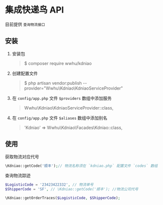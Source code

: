 # 集成快递鸟 API

目前提供 `查询物流接口`

## 安装

1. 安装包
    >$ composer require wwhu/kdniao

3. 创建配置文件
    >$ php artisan vendor:publish --provider="Wwhu\Kdniao\KdniaoServiceProvider"

3. 在 `config/app.php` 文件 `$providers` 数组中添加服务
    > Wwhu\Kdniao\KdniaoServiceProvider::class,

4. 在 `config/app.php` 文件 `$aliases` 数组中添加别名
    > 'Kdniao' => Wwhu\Kdniao\Facades\Kdniao::class,


## 使用
获取物流对应代号
```php
\Kdniao::getCode('顺丰');// 物流名称须在 `kdniao.php` 配置文件 `codes` 数组中
```

查询物流踪迹

```php
$LogisticCode = '23423422332', // 物流单号
$ShipperCode = 'SF', // \Kdniao::getCode('顺丰'); //物流公司代号

\Kdniao::getOrderTraces($LogisticCode, $ShipperCode);
```
